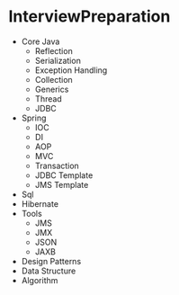 # InterviewPreparation
* Core Java
  - Reflection
  - Serialization  
  - Exception Handling 
  - Collection 
  - Generics 
  - Thread 
  - JDBC
* Spring
  - IOC
  - DI
  - AOP
  - MVC
  - Transaction
  - JDBC Template
  - JMS Template
* Sql
* Hibernate
* Tools 
  - JMS 
  - JMX
  - JSON
  - JAXB
* Design Patterns
* Data Structure
* Algorithm 

  
  
